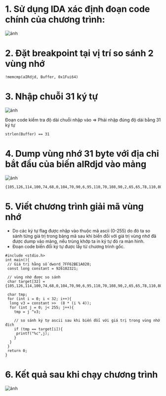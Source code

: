 # 1. Sử dụng IDA xác định đoạn code chính của chương trình:
![ảnh](https://user-images.githubusercontent.com/23620659/206887605-967f82ac-2e34-4cf6-9a39-1157ade87547.png)

# 2. Đặt breakpoint tại vị trí so sánh 2 vùng nhớ
```
!memcmp(aIRdjd, Buffer, 0x1Fui64)
```
# 3. Nhập chuỗi 31 ký tự
![ảnh](https://user-images.githubusercontent.com/23620659/206888093-4c2f518d-ad05-4810-ab20-a9eccb51de80.png)

Đoạn code kiểm tra độ dài chuỗi nhập vào => Phải nhập đúng độ dài bằng 31 ký tự
```
strlen(Buffer) == 31
```

# 4. Dump vùng nhớ 31 byte với địa chỉ bắt đầu của biến aIRdjd vào mảng
![ảnh](https://user-images.githubusercontent.com/23620659/206887748-4174c2ff-351a-4643-8915-2a1eda7bd571.png)
```
{105,126,114,100,74,68,0,104,70,90,6,95,110,70,108,90,2,65,65,78,110,80,91,69,88,6,4,90,80,6,78};
```
# 5. Viết chương trình giải mã vùng nhớ
 - Do các ký tự flag được nhập vào thuộc mã ascii (0-255) do đó ta so sánh từng giá trị trong bảng mã sau khi biến đổi với giá trị vùng nhớ đã được dump vảo mảng, nếu trùng khớp ta in ký tự đó ra màn hình.
 - Đoạn code biến đổi ký tự được lấy từ chương trình gốc.
```
#include <stdio.h>
int main(){
 // Giá trị hằng số dword_7FF62BE1A020; 
 const long constant = 926102321;
 
 // vùng nhớ được so sánh
 char target[32] = {105,126,114,100,74,68,0,104,70,90,6,95,110,70,108,90,2,65,65,78,110,80,91,69,88,6,4,90,80,6,78};
 
 char tmp;
 for (int i = 0; i < 32; i++){
  long v3 = constant >>  (8 * (i % 4));
  for (int j = 0; j< 255; j++){
    tmp = j ^v3;
    
    // so sánh ký tự ascii sau khi biến đổi với giá trị trong vùng nhớ đích
    if (tmp == target[i]){
     printf("%c",j);
    }
  }
 }
 return 0;
}
```


# 6. Kết quả sau khi chạy chương trình
![ảnh](https://user-images.githubusercontent.com/23620659/206888248-4ef1c7f5-498f-4a82-a1cd-68c52f829588.png)
